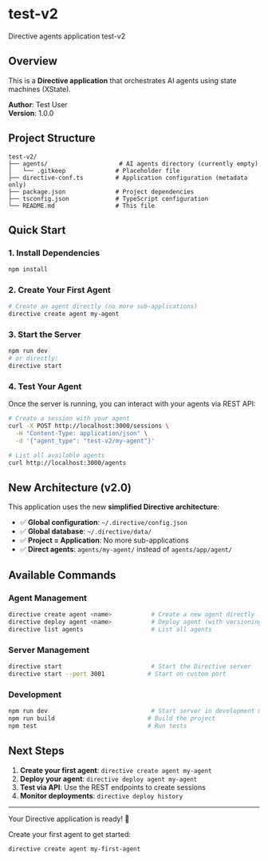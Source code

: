 # test-v2

Directive agents application test-v2

## Overview

This is a **Directive application** that orchestrates AI agents using state machines (XState).

**Author**: Test User  
**Version**: 1.0.0

## Project Structure

```
test-v2/
├── agents/                    # AI agents directory (currently empty)
│   └── .gitkeep              # Placeholder file
├── directive-conf.ts         # Application configuration (metadata only)
├── package.json              # Project dependencies
├── tsconfig.json             # TypeScript configuration
└── README.md                 # This file
```

## Quick Start

### 1. Install Dependencies
```bash
npm install
```

### 2. Create Your First Agent
```bash
# Create an agent directly (no more sub-applications)
directive create agent my-agent
```

### 3. Start the Server
```bash
npm run dev
# or directly:
directive start
```

### 4. Test Your Agent
Once the server is running, you can interact with your agents via REST API:

```bash
# Create a session with your agent
curl -X POST http://localhost:3000/sessions \
  -H "Content-Type: application/json" \
  -d '{"agent_type": "test-v2/my-agent"}'

# List all available agents
curl http://localhost:3000/agents
```

## New Architecture (v2.0)

This application uses the new **simplified Directive architecture**:

- ✅ **Global configuration**: `~/.directive/config.json`
- ✅ **Global database**: `~/.directive/data/`  
- ✅ **Project = Application**: No more sub-applications
- ✅ **Direct agents**: `agents/my-agent/` instead of `agents/app/agent/`

## Available Commands

### Agent Management
```bash
directive create agent <name>           # Create a new agent directly  
directive deploy agent <name>           # Deploy agent (with versioning)
directive list agents                   # List all agents
```

### Server Management  
```bash
directive start                         # Start the Directive server
directive start --port 3001            # Start on custom port
```

### Development
```bash
npm run dev                             # Start server in development mode
npm run build                          # Build the project
npm test                               # Run tests
```

## Next Steps

1. **Create your first agent**: `directive create agent my-agent`
2. **Deploy your agent**: `directive deploy agent my-agent`
3. **Test via API**: Use the REST endpoints to create sessions
4. **Monitor deployments**: `directive deploy history`

---

Your Directive application is ready! 🚀

Create your first agent to get started:
```bash
directive create agent my-first-agent
```
